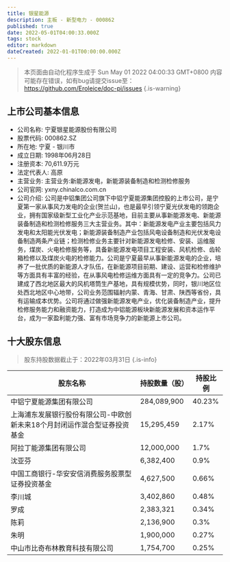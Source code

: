 ```yaml
---
title: 银星能源
description: 主板 - 新型电力 - 000862
published: true
date: 2022-05-01T04:00:33.000Z
tags: stock
editor: markdown
dateCreated: 2022-01-01T00:00:00.000Z
---
```


> 本页面由自动化程序生成于 Sun May 01 2022 04:00:33 GMT+0800
> 内容可能存在错误，如有bug请提交issue至：https://github.com/Eroleice/doc-pi/issues
{.is-warning}

## 上市公司基本信息
- 公司名称: 宁夏银星能源股份有限公司
- 股票代码: 000862.SZ
- 所在地: 宁夏 - 银川市
- 成立日期: 1998年06月28日
- 注册资本: 70,611.9万元
- 法定代表人: 高原
- 主营业务: 主营业务:新能源发电，新能源装备制造和检测检修服务
- 公司官网: yxny.chinalco.com.cn
- 公司介绍: 公司是中铝集团公司旗下中铝宁夏能源集团控股的上市公司，是宁夏第一家从事风力发电的企业(贺兰山)，也是最早引领宁夏光伏发电的领跑企业，拥有国家级新型工业化产业示范基地，目前主要从事新能源发电、新能源装备制造和检测检修服务三大主营业务。其中：新能源发电产业主要包括风力发电和太阳能光伏发电；新能源装备制造产业包括风电设备制造和光伏发电设备制造两条产业链；检测检修业务主要针对新能源发电检修、安装、运维服务，煤炭、火电检修服务等，具备新能源发电项目工程安装、风机检修、齿轮箱检修以及煤炭火电的检修能力。公司是宁夏最早从事新能源发电的企业，培养了一批优质的新能源人才队伍，在新能源项目前期、建设、运营和检修维护等方面具有丰富的经验，在从事风电检修运维方面具有一定的竞争力。公司已建成了西北地区最大的风机塔筒生产基地，具有规模优势，同时，银川地区位处西北地区中心地带，公司业务范围辐射内蒙、青海、甘肃、陕西等省份，具有运输成本优势。公司将通过做强新能源发电产业，优化装备制造产业，提升检修服务能力和融资能力，打造成为中铝能源板块新能源发展和资本运作平台，成为一家盈利能力强、富有市场竞争力的新能源上市公司。


## 十大股东信息
> 股东持股数据截止于：2022年03月31日
{.is-info}

| 股东名称 | 持股数量（股） | 持股比例 |
| --- | --- | --- |
| 中铝宁夏能源集团有限公司 | 284,089,900 | 40.23% |
| 上海浦东发展银行股份有限公司-中欧创新未来18个月封闭运作混合型证券投资基金 | 15,295,459 | 2.17% |
| 阿拉丁能源集团有限公司 | 12,000,000 | 1.7% |
| 沈亚芬 | 6,382,400 | 0.9% |
| 中国工商银行-华安安信消费服务股票型证券投资基金 | 4,627,500 | 0.66% |
| 李川城 | 3,402,860 | 0.48% |
| 罗成 | 2,383,321 | 0.34% |
| 陈莉 | 2,136,900 | 0.3% |
| 朱明 | 1,900,000 | 0.27% |
| 中山市比奇布林教育科技有限公司 | 1,754,700 | 0.25% |




